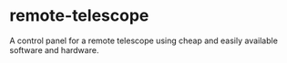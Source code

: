 remote-telescope
================

A control panel for a remote telescope using cheap and easily available software and hardware.
